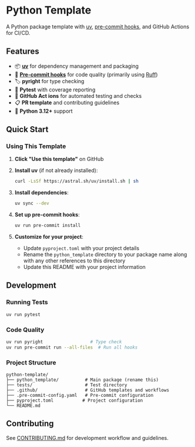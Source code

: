 # Python Template

A Python package template with [uv](https://docs.astral.sh/uv/), [pre-commit hooks](https://pre-commit.com), and GitHub Actions for CI/CD.

## Features

- 📦 [**uv**](https://docs.astral.sh/uv/) for dependency management and packaging
- 🔧 [**Pre-commit hooks**](https://pre-commit.com) for code quality (primarily using [Ruff](https://docs.astral.sh/ruff/))
- 🏷️ **pyright** for type checking
- 🧪 **Pytest** with coverage reporting
- 🚀 **GitHub Act ions** for automated testing and checks
- 📋 **PR template** and contributing guidelines
- 🐍 **Python 3.12+** support

## Quick Start

### Using This Template

1. **Click "Use this template"** on GitHub

2. **Install uv** (if not already installed):

   ```bash
   curl -LsSf https://astral.sh/uv/install.sh | sh
   ```

3. **Install dependencies**:

   ```bash
   uv sync --dev
   ```

4. **Set up pre-commit hooks**:

   ```bash
   uv run pre-commit install
   ```

5. **Customize for your project**:
   - Update `pyproject.toml` with your project details
   - Rename the `python_template` directory to your package name along with any other references to this directory
   - Update this README with your project information

## Development

### Running Tests

```bash
uv run pytest
```

### Code Quality

```bash
uv run pyright                  # Type check
uv run pre-commit run --all-files  # Run all hooks
```

### Project Structure

```
python-template/
├── python_template/          # Main package (rename this)
├── tests/                    # Test directory
├── .github/                  # GitHub templates and workflows
├── .pre-commit-config.yaml   # Pre-commit configuration
├── pyproject.toml           # Project configuration
└── README.md
```

## Contributing

See [CONTRIBUTING.md](CONTRIBUTING.md) for development workflow and guidelines.
